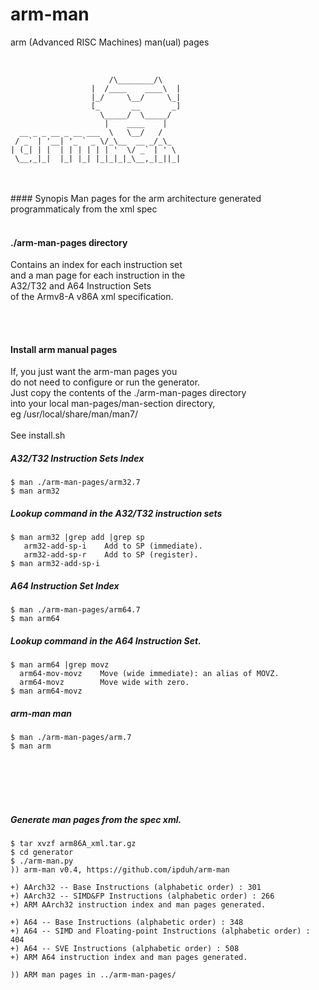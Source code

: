 # arm-man
arm (Advanced RISC Machines) man(ual) pages
<br>
<br>


```

                      /\________/\
                  |  /____    ____\  |
                  |_/     \__/     \_|
                  [_       __       _]
                    \_____/  \_____/
                     |    ____    |
  __ _ _ __ _ __ ___  \   \__/   /
 / _` | '__| '_ ` _ \/_\__  __ _/_\_
| (_| | |  | | | | | | '  \/ _` | ' \
 \__,_|_|  |_| |_| |_|_|_|_\__,_|_||_|

```

<br>
<br>
#### Synopis
 Man pages for the arm architecture generated <br>
 programmaticaly from  the xml spec

<br>
<br>


#### ./arm-man-pages directory
  Contains an index for each instruction set <br>
and a man page for each instruction in the <br>
A32/T32 and A64 Instruction Sets <br>
of the Armv8-A v86A xml specification.

<br>
<br>

#### Install arm manual pages
  If, you just want the arm-man pages you <br>
do not need to configure or run the generator. <br>
Just copy the contents of the ./arm-man-pages directory <br>
into your local man-pages/man-section directory, <br>
eg /usr/local/share/man/man7/
<br>
<br>
See install.sh
<br>



##### A32/T32 Instruction Sets Index
```
$ man ./arm-man-pages/arm32.7
$ man arm32
```

##### Lookup command in the A32/T32 instruction sets
```
$ man arm32 |grep add |grep sp
   arm32-add-sp-i    Add to SP (immediate).
   arm32-add-sp-r    Add to SP (register).
$ man arm32-add-sp-i
```

##### A64 Instruction Set Index
```
$ man ./arm-man-pages/arm64.7
$ man arm64
```

##### Lookup command in the A64 Instruction Set.
```
$ man arm64 |grep movz
  arm64-mov-movz    Move (wide immediate): an alias of MOVZ.
  arm64-movz        Move wide with zero.
$ man arm64-movz
```

##### arm-man man
```
$ man ./arm-man-pages/arm.7
$ man arm
```

<br>
<br>
<br>
<br>

##### Generate man pages from the spec xml.
```
$ tar xvzf arm86A_xml.tar.gz
$ cd generator
$ ./arm-man.py
)) arm-man v0.4, https://github.com/ipduh/arm-man

+) AArch32 -- Base Instructions (alphabetic order) : 301
+) AArch32 -- SIMD&FP Instructions (alphabetic order) : 266
+) ARM AArch32 instruction index and man pages generated.

+) A64 -- Base Instructions (alphabetic order) : 348
+) A64 -- SIMD and Floating-point Instructions (alphabetic order) : 404
+) A64 -- SVE Instructions (alphabetic order) : 508
+) ARM A64 instruction index and man pages generated.

)) ARM man pages in ../arm-man-pages/

```

<br>
<br>

